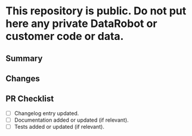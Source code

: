 # This repository is public. Do not put here any private DataRobot or customer code or data.

## Summary


## Changes

## PR Checklist
- [ ] Changelog entry updated.
- [ ] Documentation added or updated (if relevant).
- [ ] Tests added or updated (if relevant).
